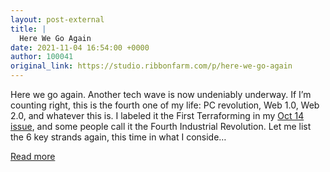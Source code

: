```yaml
---
layout: post-external
title: |
  Here We Go Again
date: 2021-11-04 16:54:00 +0000
author: 100041
original_link: https://studio.ribbonfarm.com/p/here-we-go-again
---
```


Here we go again. Another tech wave is now undeniably underway. If I’m counting right, this is the fourth one of my life: PC revolution, Web 1.0, Web 2.0, and whatever this is. I labeled it the First Terraforming in my [Oct 14 issue](https://studio.ribbonfarm.com/subscribe?utm_medium=rss&utm_content=43567585), and some people call it the Fourth Industrial Revolution. Let me list the 6 key strands again, this time in what I conside…

[Read more](https://studio.ribbonfarm.com/p/here-we-go-again)
